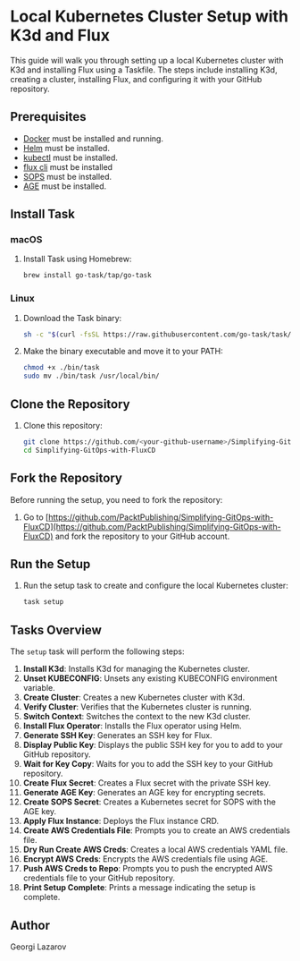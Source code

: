 # Local Kubernetes Cluster Setup with K3d and Flux

This guide will walk you through setting up a local Kubernetes cluster with K3d and installing Flux using a Taskfile. The steps include installing K3d, creating a cluster, installing Flux, and configuring it with your GitHub repository.

## Prerequisites

- [Docker](https://www.docker.com/products/docker-desktop) must be installed and running.
- [Helm](https://helm.sh/docs/intro/install/) must be installed.
- [kubectl](https://kubernetes.io/docs/tasks/tools/#kubectl) must be installed.
- [flux cli](https://fluxcd.io/flux/installation/) must be installed
- [SOPS](https://github.com/getsops/sops/releases) must be installed.
- [AGE](https://github.com/FiloSottile/age?tab=readme-ov-file#installation) must be installed.


## Install Task

### macOS

1. Install Task using Homebrew:
    ```sh
    brew install go-task/tap/go-task
    ```

### Linux

1. Download the Task binary:
    ```sh
    sh -c "$(curl -fsSL https://raw.githubusercontent.com/go-task/task/master/install.sh)"
    ```

2. Make the binary executable and move it to your PATH:
    ```sh
    chmod +x ./bin/task
    sudo mv ./bin/task /usr/local/bin/
    ```

## Clone the Repository

1. Clone this repository:
    ```sh
    git clone https://github.com/<your-github-username>/Simplifying-GitOps-with-FluxCD
    cd Simplifying-GitOps-with-FluxCD
    ```

## Fork the Repository

Before running the setup, you need to fork the repository:

1. Go to [https://github.com/PacktPublishing/Simplifying-GitOps-with-FluxCD](https://github.com/PacktPublishing/Simplifying-GitOps-with-FluxCD) and fork the repository to your GitHub account.

## Run the Setup

1. Run the setup task to create and configure the local Kubernetes cluster:
    ```sh
    task setup
    ```

## Tasks Overview

The `setup` task will perform the following steps:

1. **Install K3d**: Installs K3d for managing the Kubernetes cluster.
2. **Unset KUBECONFIG**: Unsets any existing KUBECONFIG environment variable.
3. **Create Cluster**: Creates a new Kubernetes cluster with K3d.
4. **Verify Cluster**: Verifies that the Kubernetes cluster is running.
5. **Switch Context**: Switches the context to the new K3d cluster.
6. **Install Flux Operator**: Installs the Flux operator using Helm.
7. **Generate SSH Key**: Generates an SSH key for Flux.
8. **Display Public Key**: Displays the public SSH key for you to add to your GitHub repository.
9. **Wait for Key Copy**: Waits for you to add the SSH key to your GitHub repository.
10. **Create Flux Secret**: Creates a Flux secret with the private SSH key.
11. **Generate AGE Key**: Generates an AGE key for encrypting secrets.
12. **Create SOPS Secret**: Creates a Kubernetes secret for SOPS with the AGE key.
13. **Apply Flux Instance**: Deploys the Flux instance CRD.
14. **Create AWS Credentials File**: Prompts you to create an AWS credentials file.
15. **Dry Run Create AWS Creds**: Creates a local AWS credentials YAML file.
16. **Encrypt AWS Creds**: Encrypts the AWS credentials file using AGE.
17. **Push AWS Creds to Repo**: Prompts you to push the encrypted AWS credentials file to your GitHub repository.
19. **Print Setup Complete**: Prints a message indicating the setup is complete.

## Author

Georgi Lazarov